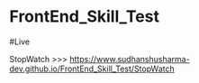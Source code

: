 # FrontEnd_Skill_Test

#Live

StopWatch >>> https://www.sudhanshusharma-dev.github.io/FrontEnd_Skill_Test/StopWatch
